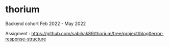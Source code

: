 # thorium
Backend cohort Feb 2022 - May 2022

Assigment : https://github.com/sabihak89/thorium/tree/project/blog#error-response-structure

